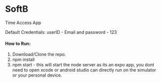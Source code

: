 # SoftB
Time Access App

Default Credentials: userID - Email and password - 123

#### How to Run:

1. Download/Clone the repo.
2. npm install
3. npm start - this will start the node server as its an expo app, you dont need to open xcode or android studio can directly run on the simulator or your personal device.
